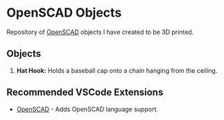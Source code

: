 # OpenSCAD Objects
Repository of [OpenSCAD](https://openscad.org/index.html) objects I have created to be 3D printed.

## Objects
1. **Hat Hook:** Holds a baseball cap onto a chain hanging from the ceiling.

## Recommended VSCode Extensions
- [OpenSCAD](https://marketplace.visualstudio.com/items?itemName=Antyos.openscad) - Adds OpenSCAD language support.